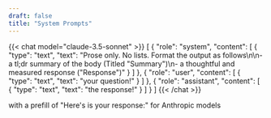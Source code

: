 ```yaml
---
draft: false
title: "System Prompts"
---
```


{{< chat model="claude-3.5-sonnet" >}}
[
    {
        "role": "system",
        "content": [
            {
                "type": "text",
                "text": "Prose only. No lists. Format the output as follows\n\n- a tl;dr summary of the body (Titled \"Summary\")\n- a thoughtful and measured response (\"Response\")"
            }
        ]
    },
    {
        "role": "user",
        "content": [
            {
                "type": "text",
                "text": "your question!"
            }
        ]
    },
    {
        "role": "assistant",
        "content": [
            {
                "type": "text",
                "text": "the response!"
            }
        ]
    }
]
{{< /chat >}}

with a prefill of "Here's is your response:" for Anthropic models
